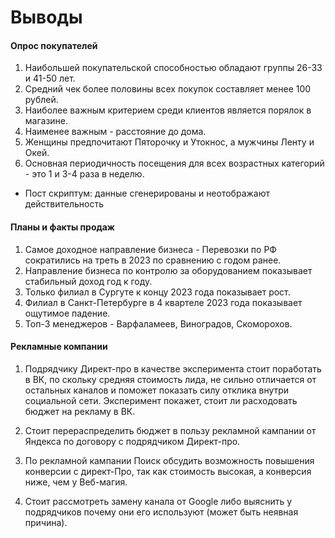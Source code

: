 # Выводы
#### Опрос покупателей
1. Наибольшей покупательской способностью обладают группы 26-33 и 41-50 лет.
2. Средний чек более половины всех покупок составляет менее 100 рублей.
3. Наиболее важным критерием среди клиентов является порялок в магазине.
4. Наименее важным - расстояние до дома.
5. Женщины предпочитают Пяторочку и Утокнос, а мужчины Ленту и Окей.
6. Основная периодичность посещения для всех возрастных категорий - это 1 и 3-4 раза в неделю.
* Пост скриптум: данные сгенерированы и неотображают действительность
 

#### Планы и факты продаж 
1. Самое доходное направление бизнеса - Перевозки по РФ сократились на треть в 2023 по сравнению с годом ранее.
2. Направление бизнеса по контролю за оборудованием показывает стабильный доход год к году.
3. Только филиал в Сургуте к концу 2023 года показывает рост.
4. Филиал в Санкт-Петербурге в 4 квартеле 2023 года показывает ощутимое падение.
5. Топ-3 менеджеров - Варфаламеев, Виноградов, Скоморохов. 
     
#### Рекламные компании
1. Подрядчику Директ-про в качестве эксперимента стоит поработать в ВК, по скольку средняя стоимость лида, не сильно отличается от остальных каналов и поможет показать силу отклика внутри социальной сети. Эксперимент покажет, стоит ли расходовать бюджет на рекламу в ВК.

2. Стоит перераспределить бюджет в пользу рекламной кампании от Яндекса по договору с подрядчиком Директ-про.

3. По рекламной кампании Поиск обсудить возможность повышения конверсии с директ-Про, так как стоимость высокая, а конверсия ниже, чем у Веб-магия.

4. Стоит рассмотреть замену канала от Google либо выяснить у подрядчиков почему они его используют (может быть неявная причина).
